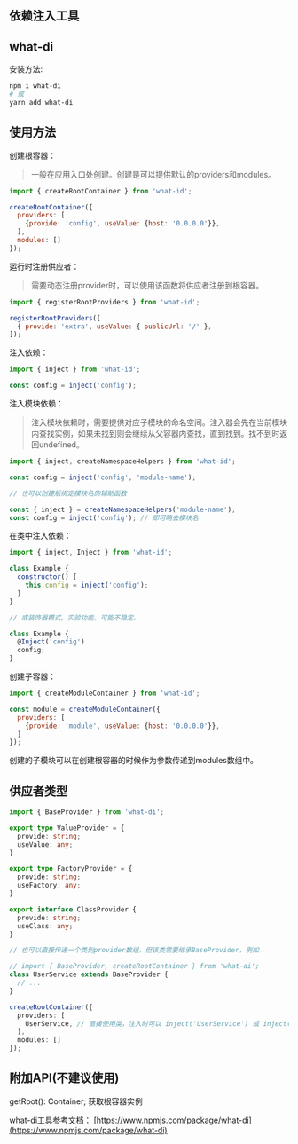 依赖注入工具
---

## what-di

安装方法:
```bash
npm i what-di
# 或
yarn add what-di
```

## 使用方法

创建根容器：

> 一般在应用入口处创建。创建是可以提供默认的providers和modules。

```js
import { createRootContainer } from 'what-id';

createRootContainer({
  providers: [
    {provide: 'config', useValue: {host: '0.0.0.0'}},
  ],
  modules: []
});

```

运行时注册供应者：

> 需要动态注册provider时，可以使用该函数将供应者注册到根容器。

```js
import { registerRootProviders } from 'what-id';

registerRootProviders([
  { provide: 'extra', useValue: { publicUrl: '/' },
]);

```

注入依赖：

```js
import { inject } from 'what-id';

const config = inject('config');

```

注入模块依赖：

> 注入模块依赖时，需要提供对应子模块的命名空间。注入器会先在当前模块内查找实例，如果未找到则会继续从父容器内查找，直到找到。找不到时返回undefined。

```js
import { inject, createNamespaceHelpers } from 'what-id';

const config = inject('config', 'module-name');

// 也可以创建版绑定模块名的辅助函数

const { inject } = createNamespaceHelpers('module-name');
const config = inject('config'); // 即可略去模块名

```

在类中注入依赖：

```js
import { inject, Inject } from 'what-id';

class Example {
  constructor() {
    this.config = inject('config');
  }
}

// 或装饰器模式。实验功能，可能不稳定。

class Example {
  @Inject('config')
  config;
}

```

创建子容器：

```js
import { createModuleContainer } from 'what-id';

const module = createModuleContainer({
  providers: [
    {provide: 'module', useValue: {host: '0.0.0.0'}},
  ]
});

```

创建的子模块可以在创建根容器的时候作为参数传递到modules数组中。


## 供应者类型


```ts
import { BaseProvider } from 'what-di';

export type ValueProvider = {
  provide: string;
  useValue: any;
}

export type FactoryProvider = {
  provide: string;
  useFactory: any;
}

export interface ClassProvider {
  provide: string;
  useClass: any;
}

// 也可以直接传递一个类到provider数组，但该类需要继承BaseProvider，例如

// import { BaseProvider, createRootContainer } from 'what-di';
class UserService extends BaseProvider {
  // ...
}

createRootContainer({
  providers: [
    UserService, // 直接使用类，注入时可以 inject('UserService') 或 inject(UserService)
  ],
  modules: []
});


```


## 附加API(不建议使用)

getRoot(): Container; 获取根容器实例

what-di工具参考文档：
[https://www.npmjs.com/package/what-di](https://www.npmjs.com/package/what-di)

